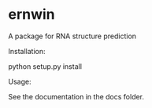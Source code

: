 ernwin
======

A package for RNA structure prediction

Installation:

python setup.py install

Usage:

See the documentation in the docs folder.
